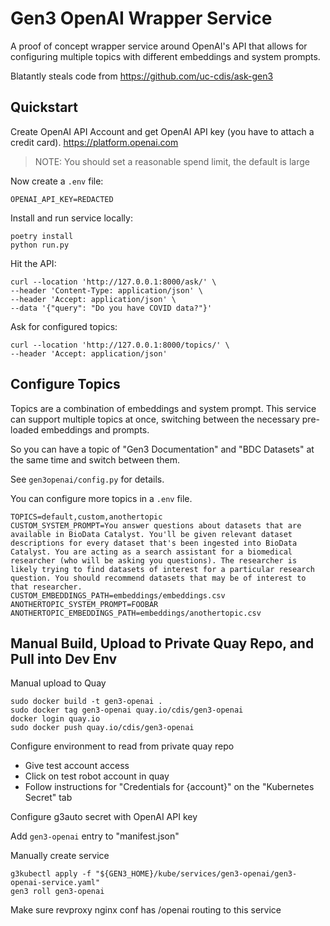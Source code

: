 # Gen3 OpenAI Wrapper Service

A proof of concept wrapper service around OpenAI's API that allows for
configuring multiple topics with different embeddings and system prompts.

Blatantly steals code from https://github.com/uc-cdis/ask-gen3

## Quickstart

Create OpenAI API Account and get OpenAI API key (you have to attach a credit card).
https://platform.openai.com

> NOTE: You should set a reasonable spend limit, the default is large

Now create a `.env` file:

```.env
OPENAI_API_KEY=REDACTED
```

Install and run service locally:

```
poetry install
python run.py
```

Hit the API:

```
curl --location 'http://127.0.0.1:8000/ask/' \
--header 'Content-Type: application/json' \
--header 'Accept: application/json' \
--data '{"query": "Do you have COVID data?"}'
```

Ask for configured topics:

```
curl --location 'http://127.0.0.1:8000/topics/' \
--header 'Accept: application/json'
```

## Configure Topics

Topics are a combination of embeddings and system prompt. This service
can support multiple topics at once, switching between the necessary pre-loaded
embeddings and prompts.

So you can have a topic of "Gen3 Documentation" and "BDC Datasets" at the same
time and switch between them.

See `gen3openai/config.py` for details.

You can configure more topics in a `.env` file.

```
TOPICS=default,custom,anothertopic
CUSTOM_SYSTEM_PROMPT=You answer questions about datasets that are available in BioData Catalyst. You'll be given relevant dataset descriptions for every dataset that's been ingested into BioData Catalyst. You are acting as a search assistant for a biomedical researcher (who will be asking you questions). The researcher is likely trying to find datasets of interest for a particular research question. You should recommend datasets that may be of interest to that researcher.
CUSTOM_EMBEDDINGS_PATH=embeddings/embeddings.csv
ANOTHERTOPIC_SYSTEM_PROMPT=FOOBAR
ANOTHERTOPIC_EMBEDDINGS_PATH=embeddings/anothertopic.csv
```

## Manual Build, Upload to Private Quay Repo, and Pull into Dev Env

Manual upload to Quay

```
sudo docker build -t gen3-openai .
sudo docker tag gen3-openai quay.io/cdis/gen3-openai
docker login quay.io
sudo docker push quay.io/cdis/gen3-openai
```

Configure environment to read from private quay repo

* Give test account access
* Click on test robot account in quay
* Follow instructions for "Credentials for {account}" on the "Kubernetes Secret" tab

Configure g3auto secret with OpenAI API key

Add `gen3-openai` entry to "manifest.json"

Manually create service

```
g3kubectl apply -f "${GEN3_HOME}/kube/services/gen3-openai/gen3-openai-service.yaml"
gen3 roll gen3-openai
```

Make sure revproxy nginx conf has /openai routing to this service
